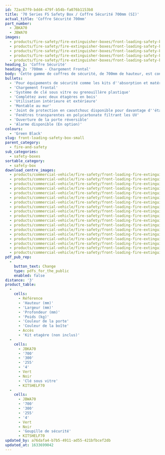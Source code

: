 ```yaml
---
id: 72ac67f9-bdd4-479f-b54b-fa076b1153b8
title: '70 Series FS Safety Box / Coffre Sécurité 700mm (SI)'
actual_title: 'Coffre Sécurité 700mm'
part_number:
  - JBKA70
  - JBWA70
images:
  - products/fire-safety/fire-extinguisher-boxes/front-loading-safety-boxes/70/images-lr/Product_Image_776x776_(518x518_focus_area)-JBWA70_01.jpg
  - products/fire-safety/fire-extinguisher-boxes/front-loading-safety-boxes/70/images-lr/Product_Image_776x776_(518x518_focus_area)-JBWA70_02.jpg
  - products/fire-safety/fire-extinguisher-boxes/front-loading-safety-boxes/70/images-lr/Product_Image_776x776_(518x518_focus_area)-JBWA70_03.jpg
  - products/fire-safety/fire-extinguisher-boxes/front-loading-safety-boxes/70/images-lr/Product_Image_776x776_(518x518_focus_area)-JBKA70_01.jpg
  - products/fire-safety/fire-extinguisher-boxes/front-loading-safety-boxes/70/images-lr/Product_Image_776x776_(518x518_focus_area)-JBKA70_02.jpg
heading_1: 'Coffre Sécurité'
heading_2: '700mm - Chargement Frontal'
body: 'Cette gamme de coffres de sécurité, de 700mm de hauteur, est conçue pour accéder facilement aux équipements en cas d''urgence.'
bullets:
  - 'Pour équipements de sécurité comme les kits d''absorption et matériaux de premiers secours'
  - 'Chargement frontal'
  - 'Système de clé sous vitre ou grenouillère plastique'
  - 'Complétez avec deux étagères en bois'
  - 'Utilisation intérieure et extérieure'
  - 'Montable au mur'
  - 'Joint de protection en caoutchouc disponible pour davantage d''étanchéité'
  - 'Fenêtres transparentes en polycarbonate filtrant les UV'
  - 'Ouverture de la porte réversible'
  - 'Alarme disponible (En option)'
colours:
  - 'Green Black'
slug: front-loading-safety-box-small
parent_category:
  - fire-and-safety
sub_categories:
  - safety-boxes
sortable_category:
  - safety-box
download_centre_images:
  - products/commercial-vehicle/fire-safety/front-loading-fire-extinguisher-boxes/70/images-hr/JBKE70_001.jpg
  - products/commercial-vehicle/fire-safety/front-loading-fire-extinguisher-boxes/70/images-hr/JBKE70_002.jpg
  - products/commercial-vehicle/fire-safety/front-loading-fire-extinguisher-boxes/70/images-hr/JBKE70_003.jpg
  - products/commercial-vehicle/fire-safety/front-loading-fire-extinguisher-boxes/70/images-hr/JBKE70_004.jpg
  - products/commercial-vehicle/fire-safety/front-loading-fire-extinguisher-boxes/70/images-hr/JBWB70_001.jpg
  - products/commercial-vehicle/fire-safety/front-loading-fire-extinguisher-boxes/70/images-hr/JBWB70_002.jpg
  - products/commercial-vehicle/fire-safety/front-loading-fire-extinguisher-boxes/70/images-hr/JBWB70_003.jpg
  - products/commercial-vehicle/fire-safety/front-loading-fire-extinguisher-boxes/70/images-hr/JBWB70_004.jpg
  - products/commercial-vehicle/fire-safety/front-loading-fire-extinguisher-boxes/70/images-hr/JBWE70_001.jpg
  - products/commercial-vehicle/fire-safety/front-loading-fire-extinguisher-boxes/70/images-hr/JBWE70_002.jpg
  - products/commercial-vehicle/fire-safety/front-loading-fire-extinguisher-boxes/70/images-hr/JBWE70_003.jpg
  - products/commercial-vehicle/fire-safety/front-loading-fire-extinguisher-boxes/70/images-hr/JBWE70_004.jpg
  - products/commercial-vehicle/fire-safety/front-loading-fire-extinguisher-boxes/70/images-hr/JBWE70_03.jpg
  - products/commercial-vehicle/fire-safety/front-loading-fire-extinguisher-boxes/70/images-hr/JBWM70KZ_001.jpg
  - products/commercial-vehicle/fire-safety/front-loading-fire-extinguisher-boxes/70/images-hr/JBWR70_001.jpg
  - products/commercial-vehicle/fire-safety/front-loading-fire-extinguisher-boxes/70/images-hr/JBWR70_002.jpg
  - products/commercial-vehicle/fire-safety/front-loading-fire-extinguisher-boxes/70/images-hr/JBWR70_003.jpg
  - products/commercial-vehicle/fire-safety/front-loading-fire-extinguisher-boxes/70/images-hr/JBWR70_004.jpg
pdf_pub_rep:
  -
    button_text: Change
    type: pdfs_for_the_public
    enabled: false
distance: '3'
product_table:
  -
    cells:
      - Référence
      - 'Hauteur (mm)'
      - 'Largeur (mm)'
      - 'Profondeur (mm)'
      - 'Poids (kg)'
      - 'Couleur de la porte'
      - 'Couleur de la boîte'
      - Accès
      - 'Kit etagère (non inclus)'
  -
    cells:
      - JBKA70
      - '700'
      - '300'
      - '255'
      - '4'
      - Vert
      - Noir
      - 'Clé sous vitre'
      - KITSHELF70
  -
    cells:
      - JBWA70
      - '700'
      - '300'
      - '255'
      - '4'
      - Vert
      - Noir
      - 'Goupille de sécurité'
      - KITSHELF70
updated_by: a76dafa4-b7b5-4911-ad55-421bfbcef2db
updated_at: 1633699042
---
```

